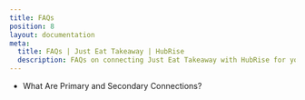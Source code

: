 ```yaml
---
title: FAQs
position: 8
layout: documentation
meta:
  title: FAQs | Just Eat Takeaway | HubRise
  description: FAQs on connecting Just Eat Takeaway with HubRise for your EPOS to work with other apps as a cohesive whole. Connect apps and synchronise your data.
---
```


- <Link to="/apps/just-eat-takeaway/faqs/primary-secondary-connections/">What Are Primary and Secondary Connections?</Link>

